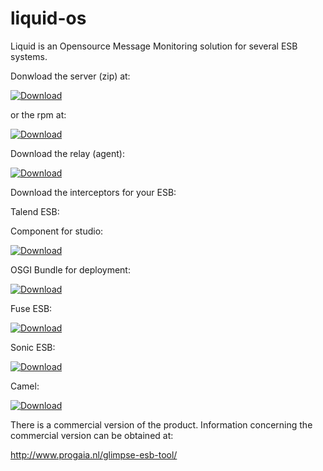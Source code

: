 # liquid-os
Liquid is an Opensource Message Monitoring solution for several ESB systems.

Donwload the server (zip) at:

[ ![Download](https://api.bintray.com/packages/paultegelaar/maven/liquid-os/images/download.svg) ](https://bintray.com/paultegelaar/maven/liquid-os/_latestVersion)

or the rpm at:

[ ![Download](https://api.bintray.com/packages/paultegelaar/RPM/liquid-os/images/download.svg) ](https://bintray.com/paultegelaar/RPM/liquid-os/_latestVersion)

Download the relay (agent):

[ ![Download](https://api.bintray.com/packages/paultegelaar/maven/relay/images/download.svg) ](https://bintray.com/paultegelaar/maven/relay/_latestVersion)

Download the interceptors for your ESB:

Talend ESB:

Component for studio:

[ ![Download](https://api.bintray.com/packages/paultegelaar/maven/liquid-talend-esb-interceptor/images/download.svg) ](https://bintray.com/paultegelaar/maven/liquid-talend-esb-interceptor/_latestVersion)

OSGI Bundle for deployment:

[ ![Download](https://api.bintray.com/packages/paultegelaar/maven/liquid-relay-camel-osgi/images/download.svg) ](https://bintray.com/paultegelaar/maven/liquid-relay-camel-osgi/_latestVersion)

Fuse ESB:

[ ![Download](https://api.bintray.com/packages/paultegelaar/maven/liquid-relay-fuse-esb-interceptor/images/download.svg) ](https://bintray.com/paultegelaar/maven/liquid-relay-fuse-esb-interceptor/_latestVersion)

Sonic ESB:

[ ![Download](https://api.bintray.com/packages/paultegelaar/maven/liquid-relay-sonic-interceptor/images/download.svg) ](https://bintray.com/paultegelaar/maven/liquid-relay-sonic-interceptor/_latestVersion)

Camel:

[ ![Download](https://api.bintray.com/packages/paultegelaar/maven/liquid-relay-camel/images/download.svg) ](https://bintray.com/paultegelaar/maven/liquid-relay-camel/_latestVersion)

There is a commercial version of the product. Information concerning the commercial version can be obtained at:

http://www.progaia.nl/glimpse-esb-tool/
